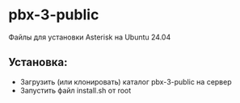 # pbx-3-public

Файлы для установки Asterisk на Ubuntu 24.04

## Установка:

* Загрузить (или клонировать) каталог pbx-3-public на сервер
* Запустить файл install.sh от root

